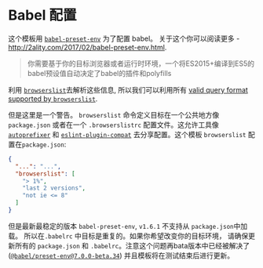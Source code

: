# Babel 配置

这个模板用 [`babel-preset-env`](https://www.npmjs.com/package/babel-preset-env) 为了配置 babel。 关于这个你可以阅读更多 - http://2ality.com/2017/02/babel-preset-env.html.

> 你需要基于你的目标浏览器或者运行时环境，一个将ES2015+编译到ES5的babel预设值自动决定了babel的插件和polyfills

利用 [`browserslist`](https://github.com/ai/browserslist)去解析这些信息, 所以我们可以利用所有 [valid query format supported by `browserslist`](https://github.com/ai/browserslist#queries).

但是这里是一个警告。 `browserslist` 命令定义目标在一个公共地方像 `package.json` 或者在一个 `.browserslistrc` 配置文件。这允许工具像 [`autoprefixer`](https://github.com/postcss/autoprefixer) 和 [`eslint-plugin-compat`](https://github.com/amilajack/eslint-plugin-compat) 去分享配置。这个模板 `browserslist` 配置在`package.json`:

```json
{
  "...": "...",
  "browserslist": [
    "> 1%",
    "last 2 versions",
    "not ie <= 8"
  ]
}
```

但是最新最稳定的版本 `babel-preset-env`, `v1.6.1` 不支持从 `package.json`中加载。 所以在`.babelrc` 中目标是重复的。如果你希望改变你的目标环境， 请确保更新所有的 `package.json` 和 `.babelrc`。注意这个问题再bata版本中已经被解决了([`@babel/preset-env@7.0.0-beta.34`](https://github.com/babel/babel/tree/master/packages/babel-preset-env)) 并且模板将在测试结束后进行更新。
